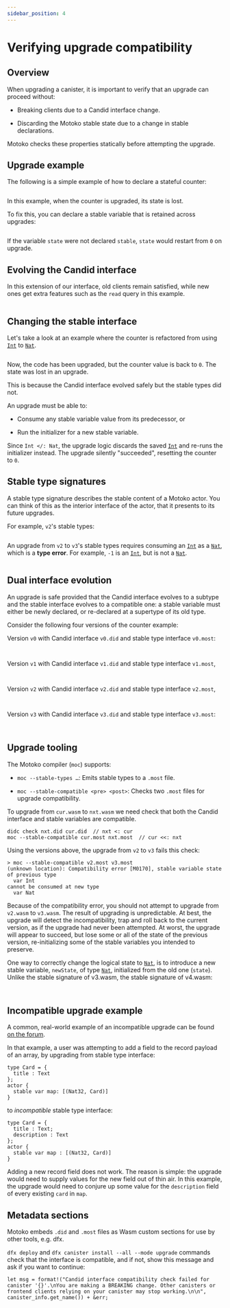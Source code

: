 ```yaml
---
sidebar_position: 4
---
```


# Verifying upgrade compatibility

## Overview

When upgrading a canister, it is important to verify that an upgrade can proceed without:

-   Breaking clients due to a Candid interface change.

-   Discarding the Motoko stable state due to a change in stable declarations.

Motoko checks these properties statically before attempting the upgrade.

## Upgrade example

The following is a simple example of how to declare a stateful counter:

``` motoko no-repl file=../examples/count-v0.mo
```

In this example, when the counter is upgraded, its state is lost.

To fix this, you can declare a stable variable that is retained across upgrades:


``` motoko no-repl file=../examples/count-v1.mo
```

If the variable `state` were not declared `stable`, `state` would restart from `0` on upgrade.


## Evolving the Candid interface

In this extension of our interface, old clients remain satisfied, while new ones get extra features such as the `read` query in this example.

``` motoko no-repl file=../examples/count-v2.mo
```

## Changing the stable interface

Let's take a look at an example where the counter is refactored from using [`Int`](../base/Int.md) to [`Nat`](../base/Nat.md).

``` motoko no-repl file=../examples/count-v3.mo
```

Now, the code has been upgraded, but the counter value is back to `0`. The state was lost in an upgrade.

This is because the Candid interface evolved safely​ but the stable types did not.

An upgrade must be able to:

-   Consume any stable variable value from its predecessor, or

-   Run the initializer for a new stable variable.

Since `Int </: Nat`, the upgrade logic discards the saved [`Int`](../base/Int.md) and re-runs the initializer instead. The upgrade silently "succeeded", resetting the counter to `0`.

## Stable type signatures

A stable type signature describes the stable content of a Motoko actor.
You can think of this as the interior interface of the actor, that it presents to its future upgrades.

For example, `v2`'s stable types:

``` motoko no-repl file=../examples/count-v2.most
```

An upgrade from `v2` to `v3`'s stable types requires consuming an [`Int`](../base/Int.md) as a [`Nat`](../base/Nat.md), which is a **type error**.
For example, `-1` is an [`Int`](../base/Int.md), but is not a [`Nat`](../base/Nat.md).

``` motoko no-repl file=../examples/count-v3.most
```

## Dual interface evolution

An upgrade is safe provided that the Candid interface evolves to a subtype and the stable interface evolves to a compatible one: a stable variable must either be newly declared, or re-declared at a supertype of its old type.

Consider the following four versions of the counter example:

Version `v0` with Candid interface `v0.did` and stable type interface `v0.most`:

``` candid file=../examples/count-v0.did
```

``` motoko no-repl file=../examples/count-v0.most
```

Version `v1` with Candid interface `v1.did` and stable type interface `v1.most`,

``` candid file=../examples/count-v1.did
```

``` motoko no-repl file=../examples/count-v1.most
```

Version `v2` with Candid interface `v2.did` and stable type interface `v2.most`,

``` candid file=../examples/count-v2.did
```

``` motoko no-repl file=../examples/count-v2.most
```

Version `v3` with Candid interface `v3.did` and stable type interface `v3.most`:

``` candid file=../examples/count-v3.did
```

``` motoko no-repl file=../examples/count-v3.most
```

## Upgrade tooling

The Motoko compiler (`moc`) supports:

-   `moc --stable-types …​`: Emits stable types to a `.most` file.

-   `moc --stable-compatible <pre> <post>`: Checks two `.most` files for upgrade compatibility.

To upgrade from `cur.wasm` to `nxt.wasm` we need check that both the Candid interface and stable variables are compatible.

```
didc check nxt.did cur.did  // nxt <: cur
moc --stable-compatible cur.most nxt.most  // cur <<: nxt
```

Using the versions above, the upgrade from `v2` to `v3` fails this check:

```
> moc --stable-compatible v2.most v3.most
(unknown location): Compatibility error [M0170], stable variable state of previous type
  var Int
cannot be consumed at new type
  var Nat
```

Because of the compatibility error, you should not attempt to upgrade from `v2.wasm` to `v3.wasm`. The result of upgrading is unpredictable. At best, the upgrade will detect the incompatibility, trap and roll back to the current version, as if the upgrade had never been attempted. At worst, the upgrade will appear to succeed, but lose some or all of the state of the previous version, re-initializing some of the stable variables you intended to preserve.

One way to correctly change the logical state to [`Nat`](../base/Nat.md), is to introduce a new stable variable, `newState`, of type [`Nat`](../base/Nat.md), initialized from the old one (`state`). Unlike the stable signature of v3.wasm, the stable signature of v4.wasm:

``` motoko no-repl file=../examples/count-v4.mo
```

``` motoko no-repl file=../examples/count-v4.most
```

## Incompatible upgrade example

A common, real-world example of an incompatible upgrade can be found [on the forum](https://forum.thebigfile.com/t/questions-about-data-structures-and-migrations/822/12?u=claudio/).

In that example, a user was attempting to add a field to the record payload of an array, by upgrading from stable type interface:

``` motoko no-repl
type Card = {
  title : Text
};
actor {
  stable var map: [(Nat32, Card)]
}
```

to *incompatible* stable type interface:

``` motoko no-repl
type Card = {
  title : Text;
  description : Text
};
actor {
  stable var map : [(Nat32, Card)]
}
```

Adding a new record field  does not work. The reason is simple: the upgrade would need to supply values for the new field out of thin air. In this example, the upgrade would need to conjure up some value for the  `description` field of every existing `card` in `map`.

## Metadata sections

Motoko embeds `.did` and `.most` files as Wasm custom sections for use by other tools, e.g. dfx.

`dfx deploy` and `dfx canister install --all --mode upgrade` commands check that the interface is compatible, and if not, show this message and ask if you want to continue:

```
let msg = format!("Candid interface compatibility check failed for canister '{}'.\nYou are making a BREAKING change. Other canisters or frontend clients relying on your canister may stop working.\n\n", canister_info.get_name()) + &err;
```